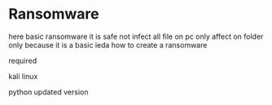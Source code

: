 # Ransomware
here basic ransomware it is safe not infect all file on pc only affect on folder only because it is a basic ieda how to create a ransomware


required

kali linux 

python updated version

